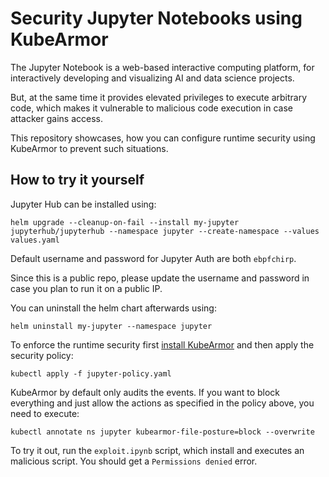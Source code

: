 # Security Jupyter Notebooks using KubeArmor

The Jupyter Notebook is a web-based interactive computing platform, for interactively developing and visualizing AI and data science projects. 

But, at the same time it provides elevated privileges to execute arbitrary code, which makes it vulnerable to malicious code execution in case attacker gains access.

This repository showcases, how you can configure runtime security using KubeArmor to prevent such situations.

## How to try it yourself

Jupyter Hub can be installed using:
```
helm upgrade --cleanup-on-fail --install my-jupyter jupyterhub/jupyterhub --namespace jupyter --create-namespace --values values.yaml
```

Default username and password for Jupyter Auth are both `ebpfchirp`.

Since this is a public repo, please update the username and password in case you plan to run it on a public IP. 

You can uninstall the helm chart afterwards using:
```
helm uninstall my-jupyter --namespace jupyter
```

To enforce the runtime security first [install KubeArmor](https://docs.kubearmor.io/kubearmor/quick-links/deployment_guide) and then apply the security policy:
```
kubectl apply -f jupyter-policy.yaml
```

KubeArmor by default only audits the events. If you want to block everything and just allow the actions as specified in the policy above, you need to execute:

```
kubectl annotate ns jupyter kubearmor-file-posture=block --overwrite
```

To try it out, run the `exploit.ipynb` script, which install and executes an malicious script. You should get a `Permissions denied` error.
